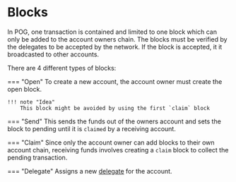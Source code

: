 # Blocks

In POG, one transaction is contained and limited to one block which can only be added to the account owners chain. The blocks must be verified by the delegates to be accepted by the network. If the block is accepted, it it broadcasted to other accounts.

There are 4 different types of blocks:

<!-- prettier-ignore -->
=== "Open"
    To create a new account, the account owner must create the open block. 
    
    !!! note "Idea"
        This block might be avoided by using the first `claim` block

<!-- prettier-ignore -->
=== "Send"
    This sends the funds out of the owners account and sets the block to pending until it is `claimed` by a receiving account.

<!-- prettier-ignore -->
=== "Claim"
    Since only the account owner can add blocks to their own account chain, receiving funds involves creating a `claim` block to collect the pending transaction.

<!-- prettier-ignore -->
=== "Delegate"
    Assigns a new [delegate](consensus/delegates.md) for the account.
